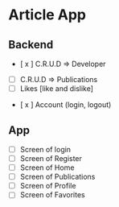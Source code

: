 # Article App 

## Backend 

- [ x ] C.R.U.D => Developer 
- [ ] C.R.U.D => Publications 
- [ ] Likes [like and dislike] 
- [ x ] Account (login, logout) 

## App 

- [ ] Screen of login
- [ ] Screen of Register
- [ ] Screen of Home
- [ ] Screen of Publications 
- [ ] Screen of Profile
- [ ] Screen of Favorites